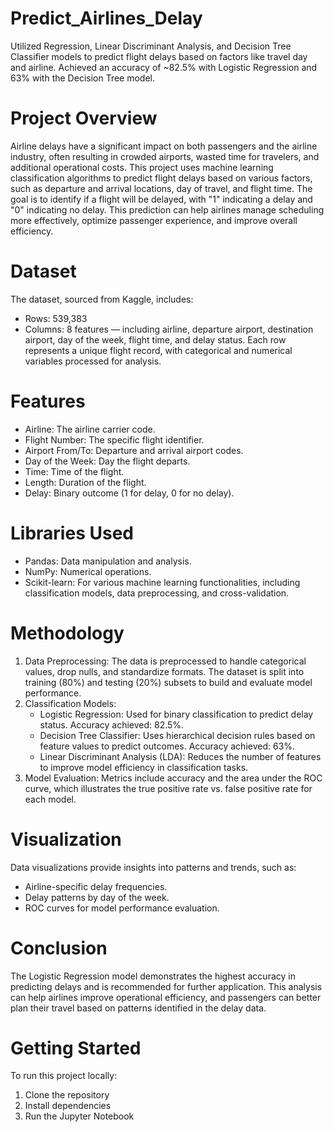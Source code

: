 # Predict_Airlines_Delay
Utilized Regression, Linear Discriminant Analysis, and Decision Tree Classifier models to predict flight delays based on factors like travel day and airline. Achieved an accuracy of ~82.5% with Logistic Regression and 63% with the Decision Tree model.

# Project Overview
Airline delays have a significant impact on both passengers and the airline industry, often resulting in crowded airports, wasted time for travelers, and additional operational costs. This project uses machine learning classification algorithms to predict flight delays based on various factors, such as departure and arrival locations, day of travel, and flight time.
The goal is to identify if a flight will be delayed, with "1" indicating a delay and "0" indicating no delay. This prediction can help airlines manage scheduling more effectively, optimize passenger experience, and improve overall efficiency.

# Dataset
The dataset, sourced from Kaggle, includes:
- Rows: 539,383
- Columns: 8 features — including airline, departure airport, destination airport, day of the week, flight time, and delay status.
Each row represents a unique flight record, with categorical and numerical variables processed for analysis.

# Features
- Airline: The airline carrier code.
- Flight Number: The specific flight identifier.
- Airport From/To: Departure and arrival airport codes.
- Day of the Week: Day the flight departs.
- Time: Time of the flight.
- Length: Duration of the flight.
- Delay: Binary outcome (1 for delay, 0 for no delay).

# Libraries Used
- Pandas: Data manipulation and analysis.
- NumPy: Numerical operations.
- Scikit-learn: For various machine learning functionalities, including classification models, data preprocessing, and cross-validation.

# Methodology
1. Data Preprocessing: The data is preprocessed to handle categorical values, drop nulls, and standardize formats. The dataset is split into training (80%) and testing (20%) subsets to build and evaluate model performance.
2. Classification Models:
    - Logistic Regression: Used for binary classification to predict delay status. Accuracy achieved: 82.5%.
    - Decision Tree Classifier: Uses hierarchical decision rules based on feature values to predict outcomes. Accuracy achieved: 63%.
    - Linear Discriminant Analysis (LDA): Reduces the number of features to improve model efficiency in classification tasks.
3. Model Evaluation: Metrics include accuracy and the area under the ROC curve, which illustrates the true positive rate vs. false positive rate for each model.

# Visualization
Data visualizations provide insights into patterns and trends, such as:
- Airline-specific delay frequencies.
- Delay patterns by day of the week.
- ROC curves for model performance evaluation.

# Conclusion
The Logistic Regression model demonstrates the highest accuracy in predicting delays and is recommended for further application. This analysis can help airlines improve operational efficiency, and passengers can better plan their travel based on patterns identified in the delay data.

# Getting Started
To run this project locally:
1. Clone the repository
2. Install dependencies
3. Run the Jupyter Notebook

